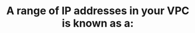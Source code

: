 ---
layout: answer
title: "A range of IP addresses in your VPC is known as a:"
blurb: "A range of IP addresses dedicates to your Virtual Private Cloud (VPC) is called a subnet. You can learn more about Amazon VPCs in the docs."
quid: 220
---